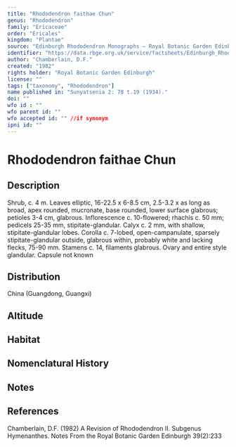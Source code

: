 ```yaml
---
title: "Rhododendron faithae Chun"
genus: "Rhododendron"
family: "Ericaceae"
order: "Ericales"
kingdom: "Plantae"
source: "Edinburgh Rhododendron Monographs – Royal Botanic Garden Edinburgh"
identifier: "https://data.rbge.org.uk/service/factsheets/Edinburgh_Rhododendron_Monographs.xhtml"
author: "Chamberlain, D.F."
created: "1982"
rights holder: "Royal Botanic Garden Edinburgh"
license: ""
tags: ["taxonomy", "Rhododendron"]
name published in: "Sunyatsenia 2: 78 t.19 (1934)."
doi: ""
wfo id : ""
wfo parent id: ""
wfo accepted id: "" //if synonym                      
ipni id: ""
---
```


                       

# Rhododendron faithae Chun

## Description
Shrub, c. 4 m. Leaves elliptic, 16-22.5 x 6-8.5 cm, 2.5-3.2 x as long as broad, apex rounded, mucronate, base rounded, lower surface glabrous; petioles 3-4 cm, glabrous. Inflorescence c. 10-flowered; rhachis c. 50 mm; pedicels 25-35 mm, stipitate-glandular. Calyx c. 2 mm, with shallow, stipitate-glandular lobes. Corolla c. 7-lobed, open-campanulate, sparsely stipitate-glandular outside, glabrous within, probably white and lacking flecks, 75-90 mm. Stamens c. 14, filaments glabrous. Ovary and entire style glandular. Capsule not known

## Distribution
China (Guangdong, Guangxi)

## Altitude


## Habitat


## Nomenclatural History

                       
## Notes


## References

Chamberlain, D.F. (1982) A Revision of Rhododendron II. Subgenus Hymenanthes. Notes From the Royal Botanic Garden Edinburgh 39(2):233
